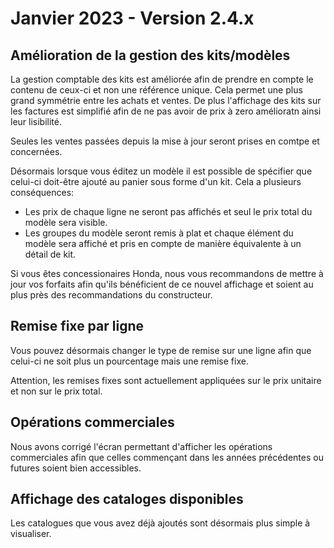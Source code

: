 # Janvier 2023 - Version 2.4.x

## Amélioration de la gestion des kits/modèles

La gestion comptable des kits est améliorée afin de prendre en compte le contenu de ceux-ci et non une référence unique. Cela permet une plus grand symmétrie entre les achats et ventes.
De plus l'affichage des kits sur les factures est simplifié afin de ne pas avoir de prix à zero amélioratn ainsi leur lisibilité.

Seules les ventes passées depuis la mise à jour seront prises en comtpe et concernées.

Désormais lorsque vous éditez un modèle il est possible de spécifier que celui-ci doit-être ajouté au panier sous forme d'un kit. Cela a plusieurs conséquences:

- Les prix de chaque ligne ne seront pas affichés et seul le prix total du modèle sera visible.
- Les groupes du modèle seront remis à plat et chaque élément du modèle sera affiché et pris en compte de manière équivalente à un détail de kit.

<div class="alert alert-info">
Si vous êtes concessionaires Honda, nous vous recommandons de mettre à jour vos forfaits afin qu'ils bénéficient de ce nouvel affichage et soient au plus près des recommandations du constructeur.
</div>

## Remise fixe par ligne

Vous pouvez désormais changer le type de remise sur une ligne afin que celui-ci ne soit plus un pourcentage mais une remise fixe.

<div class="alert alert-warning">
Attention, les remises fixes sont actuellement appliquées sur le prix unitaire et non sur le prix total.
</div>

## Opérations commerciales

Nous avons corrigé l'écran permettant d'afficher les opérations commerciales afin que celles commençant dans les années précédentes ou futures soient bien accessibles.

## Affichage des cataloges disponibles

Les catalogues que vous avez déjà ajoutés sont désormais plus simple à visualiser.
